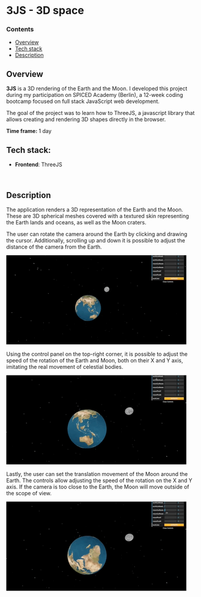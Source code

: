 # 3JS - 3D space

### Contents

* [Overview](#overview)
* [Tech stack](#tech-stack)
* [Description](#description)




## Overview

**3JS** is a 3D rendering of the Earth and the Moon. I developed this project during my participation on SPICED Academy (Berlin), a 12-week coding bootcamp focused on full stack JavaScript web development.

The goal of the project was to learn how to ThreeJS, a javascript library that allows creating and rendering 3D shapes directly in the browser.

**Time frame:** 1 day



## Tech stack:

- **Frontend**: ThreeJS

  ​


## Description

The application renders a 3D representation of the Earth and the Moon. These are 3D spherical meshes covered with a textured skin representing the Earth lands and oceans, as well as the Moon craters.

The user can rotate the camera around the Earth by clicking and drawing the cursor. Additionally, scrolling up and down it is possible to adjust the distance of the camera from the Earth.

![environment](https://github.com/Raulif/3JS/blob/master/3JS/public/environment.gif)



Using the control panel on the top-right corner, it is possible to adjust the speed of the rotation of the Earth and Moon, both on their X and Y axis, imitating the real movement of celestial bodies.

![rotation](https://github.com/Raulif/3JS/blob/master/3JS/public/rotation.gif)



Lastly, the user can set the translation movement of the Moon around the Earth. The controls allow adjusting the speed of the rotation on the X and Y axis. If the camera is too close to the Earth, the Moon will move outside of the scope of view.

![translation](https://github.com/Raulif/3JS/blob/master/3JS/public/translation.gif)